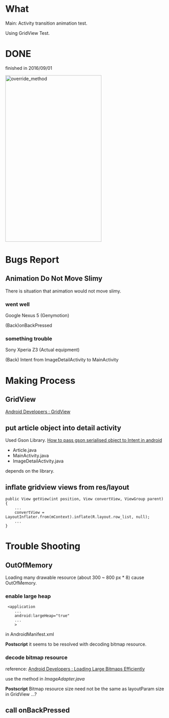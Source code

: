 # What
Main: Activity transition animation test.

Using GridView Test.

# DONE
finished in 2016/09/01

<img width="300" height="519" alt="override_method" src="./demos/activity_transition_test_alpha.gif">

# Bugs Report

## Animation Do Not Move Slimy
There is situation that animation would not move slimy.
### went well
Google Nexus 5 (Genymotion)

(Back)onBackPressed

### something trouble
Sony Xperia Z3 (Actual equipment)

(Back) Intent from ImageDetailActivity to MainActivity 

# Making Process

## GridView
[Android Developers : GridView](https://developer.android.com/guide/topics/ui/layout/gridview.html)

## put article object into detail activity
Used Gson Library.
[How to pass gson serialised object to Intent in android](http://stackoverflow.com/questions/21761438/how-to-pass-gson-serialised-object-to-intent-in-android)

- Article.java
- MainActivity.java
- ImageDetailActivity.java 

depends on the library.

## inflate gridview views from res/layout

```
public View getView(int position, View convertView, ViewGroup parent) {
    ...
    convertView = LayoutInflater.from(mContext).inflate(R.layout.row_list, null);
    ...
}
```
# Trouble Shooting

## OutOfMemory
Loading many drawable resource (about 300 ~ 800 px * 8) cause OutOfMemory.

### enable large heap

```
 <application
    ...
    android:largeHeap="true"
    ...
    >
```

in AndroidManifest.xml

**Postscript**
it seems to be resolved with decoding bitmap resource. 

### decode bitmap resource

reference: [Android Developers : Loading Large Bitmaps Efficiently](https://developer.android.com/training/displaying-bitmaps/load-bitmap.html)

use the method in *ImageAdapter.java* 

**Postscript**
Bitmap resource size need not be the same as layoutParam size in GridView ...? 

## call onBackPressed

[](http://stackoverflow.com/questions/10718789/how-to-press-back-button-in-android-programatically)




